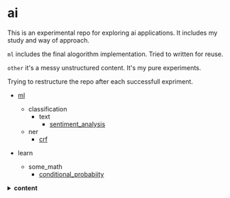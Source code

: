 # ai
This is an experimental repo for exploring ai applications. It includes my study and way of approach.

`ml` includes the final alogorithm implementation. Tried to written for reuse.

`other` it's a messy unstructured content. It's my pure experiments.

Trying to restructure the repo after each successfull expriment.

- [ml](/ml/README.md)
    - classification
        - text
            - [sentiment_analysis](/ml/classification/text/sentiment_analysis/ReadMe.md)
    - ner
        - [crf](/ml/ner/crf/README.md)

- learn
    - some_math
        - [conditional_probabiity](/other/learn/some_maths/conditional_probability.py)
 <details>
  <summary><b>content</b></summary>
    <details>
    <summary><b>ml</b></summary>
         -  <a href="https://github.com/jassim-jasmin/ai/blob/master/ml/classification/text/sentiment_analysis/ReadMe.md">sentiment analysis</a>
    </details>
    
    <a href="https://github.com/jassim-jasmin/ai/blob/master/other/learn/some_maths/conditional_probability.py">conditinal probability</a>
</details>
